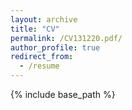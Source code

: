 ```yaml
---
layout: archive
title: "CV"
permalink: /CV131220.pdf/
author_profile: true
redirect_from:
  - /resume
---
```


{% include base_path %}

